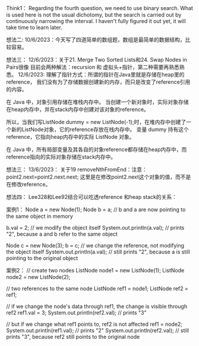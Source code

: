 Think1：
Regarding the fourth question, we need to use binary search. What is used here is not the usual dichotomy, 
but the search is carried out by continuously narrowing the interval. 
I haven't fully figured it out yet, it will take time to learn later.

想法二:
10/6/2023：今天写了四道简单的数组题，数组是最简单的数据结构，比较容易。

想法三：
12/6/2023：关于21. Merge Two Sorted Lists和24. Swap Nodes in Pairs很像
目前会两种解法：recursion 和 虚拟头+指针，第二种需要再熟悉熟悉。
12/6/2023:
理解了指针方式：所谓的指针在Java里就是存储在heap里的reference，
我们没有为了存储数据创建新的内存，而只是改变了reference引用的内容。

在 Java 中，对象引用存储在堆栈内存中。 当创建一个新对象时，实际对象存储在heap内存中，并在stack内存中创建对该对象的reference。

所以，当我们写ListNode dummy = new ListNode(-1);时，在堆内存中创建了一个新的ListNode对象，它的reference存放在栈内存中。
变量 dummy 持有这个reference，它指向heap内存中的实际 ListNode 对象。

在 Java 中，所有局部变量及其各自的对象reference都存储在heap内存中，而reference指向的实际对象存储在stack内存中。

想法三：
13/6/2023：
关于19 removeNthFromEnd：注意：point2.next=point2.next.next;
这里是在修改point2.next这个对象的值，而不是在修改reference。

想法四：
Lee328和Lee92结合可以吃透reference 和heap stack的关系：

案例1：
Node a = new Node(1);
Node b = a;  // b and a are now pointing to the same object in memory

b.val = 2;   // we modify the object itself
System.out.println(a.val); // prints "2", because a and b refer to the same object

Node c = new Node(3);
b = c;       // we change the reference, not modifying the object itself
System.out.println(a.val); // still prints "2", because a is still pointing to the original object

案例2：
// create two nodes
ListNode node1 = new ListNode(1);
ListNode node2 = new ListNode(2);

// two references to the same node
ListNode ref1 = node1;
ListNode ref2 = ref1;

// if we change the node's data through ref1, the change is visible through ref2
ref1.val = 3;
System.out.println(ref2.val);  // prints "3"

// but if we change what ref1 points to, ref2 is not affected
ref1 = node2;
System.out.println(ref1.val);  // prints "2"
System.out.println(ref2.val);  // still prints "3", because ref2 still points to the original node
